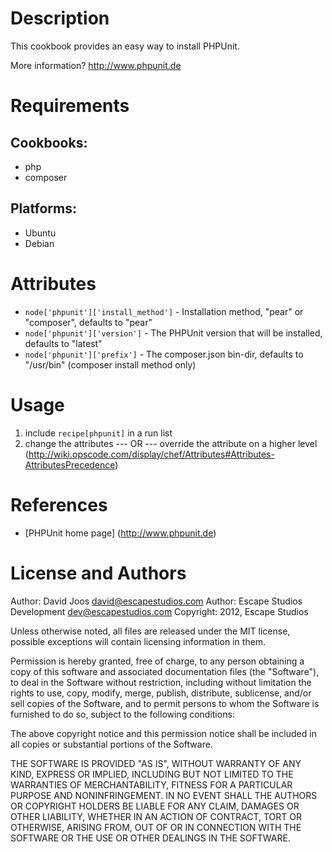 Description
===========

This cookbook provides an easy way to install PHPUnit.

More information?
http://www.phpunit.de

Requirements
============

## Cookbooks:

* php
* composer

## Platforms:

* Ubuntu
* Debian

Attributes
==========

* `node['phpunit']['install_method']` - Installation method, "pear" or "composer", defaults to "pear"
* `node['phpunit']['version']` - The PHPUnit version that will be installed, defaults to "latest"
* `node['phpunit']['prefix']` - The composer.json bin-dir, defaults to "/usr/bin" (composer install method only)

Usage
=====

1) include `recipe[phpunit]` in a run list
2)
	change the attributes
	--- OR ---
	override the attribute on a higher level (http://wiki.opscode.com/display/chef/Attributes#Attributes-AttributesPrecedence)

References
==========

* [PHPUnit home page] (http://www.phpunit.de)

License and Authors
===================

Author: David Joos <david@escapestudios.com>
Author: Escape Studios Development <dev@escapestudios.com>
Copyright: 2012, Escape Studios

Unless otherwise noted, all files are released under the MIT license,
possible exceptions will contain licensing information in them.

Permission is hereby granted, free of charge, to any person obtaining a copy
of this software and associated documentation files (the "Software"), to deal
in the Software without restriction, including without limitation the rights
to use, copy, modify, merge, publish, distribute, sublicense, and/or sell
copies of the Software, and to permit persons to whom the Software is
furnished to do so, subject to the following conditions:

The above copyright notice and this permission notice shall be included in
all copies or substantial portions of the Software.

THE SOFTWARE IS PROVIDED "AS IS", WITHOUT WARRANTY OF ANY KIND, EXPRESS OR
IMPLIED, INCLUDING BUT NOT LIMITED TO THE WARRANTIES OF MERCHANTABILITY,
FITNESS FOR A PARTICULAR PURPOSE AND NONINFRINGEMENT. IN NO EVENT SHALL THE
AUTHORS OR COPYRIGHT HOLDERS BE LIABLE FOR ANY CLAIM, DAMAGES OR OTHER
LIABILITY, WHETHER IN AN ACTION OF CONTRACT, TORT OR OTHERWISE, ARISING FROM,
OUT OF OR IN CONNECTION WITH THE SOFTWARE OR THE USE OR OTHER DEALINGS IN
THE SOFTWARE.